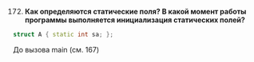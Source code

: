 172. **Как определяются статические поля? В какой момент работы программы выполняется инициализация статических полей?**  

```c++
struct A { static int sa; };
```

До вызова main (см. 167)
